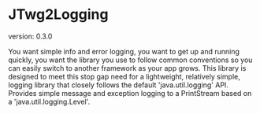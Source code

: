 JTwg2Logging
==============
version: 0.3.0

You want simple info and error logging, you want to get up and running quickly, you want the library you use to follow common conventions so you can easily switch to another framework as your app grows. 
This library is designed to meet this stop gap need for a lightweight, relatively simple, logging library that closely follows the default 'java.util.logging' API. 
Provides simple message and exception logging to a PrintStream based on a 'java.util.logging.Level'.